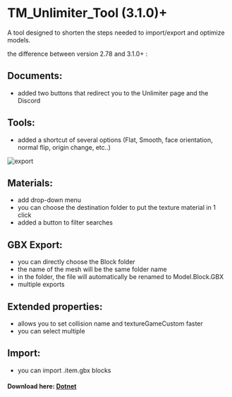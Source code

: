 # TM_Unlimiter_Tool (3.1.0)+

A tool designed to shorten the steps needed to import/export and optimize models.

the difference between version 2.78 and 3.1.0+ :

## Documents:
 - added two buttons that redirect you to the Unlimiter page and the Discord

## Tools:
 - added a shortcut of several options (Flat, Smooth, face orientation, normal flip, origin change, etc..)

![export](https://user-images.githubusercontent.com/47508526/229198994-0dbbba29-e089-4eb7-b2b2-b70b988e4264.gif)

## Materials:
 - add drop-down menu
 - you can choose the destination folder to put the texture material in 1 click
 - added a button to filter searches

## GBX Export:
 - you can directly choose the Block folder
 - the name of the mesh will be the same folder name
 - in the folder, the file will automatically be renamed to Model.Block.GBX
 - multiple exports

## Extended properties:
 - allows you to set collision name and textureGameCustom faster
 - you can select multiple

## Import:
 - you can import .item.gbx blocks

#### Download here: [Dotnet](https://github.com/skyslide22/blendermania-assets/releases/download/Blendermania_Dotnet_v0.0.5/Blendermania_Dotnet_v0.0.5.zip)


